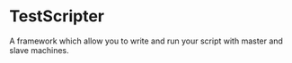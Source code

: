 # TestScripter
A framework which allow you to write and run your script with master and slave machines.
